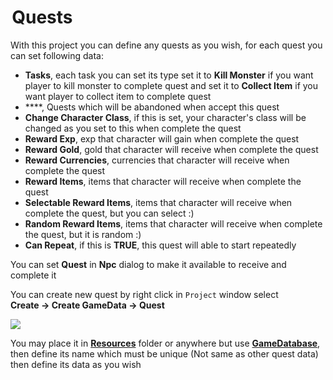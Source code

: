 #  Quests

With this project you can define any quests as you wish, for each quest you can set following data:

* **Tasks**, each task you can set its type set it to **Kill Monster** if you want player to kill monster to complete quest and set it to **Collect Item** if you want player to collect item to complete quest
* ****, Quests which will be abandoned when accept this quest
* **Change Character Class**, if this is set, your character's class will be changed as you set to this when complete the quest
* **Reward Exp**, exp that character will gain when complete the quest
* **Reward Gold**, gold that character will receive when complete the quest
* **Reward Currencies**, currencies that character will receive when complete the quest
* **Reward Items**, items that character will receive when complete the quest
* **Selectable Reward Items**, items that character will receive when complete the quest, but you can select :)
* **Random Reward Items**, items that character will receive when complete the quest, but it is random :)
* **Can Repeat**, if this is **TRUE**, this quest will able to start repeatedly

You can set **Quest** in **Npc** dialog to make it available to receive and complete it

You can create new quest by right click in `Project` window select   
**Create -> Create GameData -> Quest**

![](https://cdn-images-1.medium.com/max/1600/0*QAY5mNVzc5Wj6Bi2)

You may place it in [**Resources**](https://docs.unity3d.com/Manual/LoadingResourcesatRuntime.html)  folder or anywhere but use [**GameDatabase**](https://medium.com/suriyun-production/mmorpg-kit-game-database-ce081169f097), then define its name which must be unique (Not same as other quest data) then define its data as you wish
<!--stackedit_data:
eyJoaXN0b3J5IjpbMTA2OTM5ODY0M119
-->